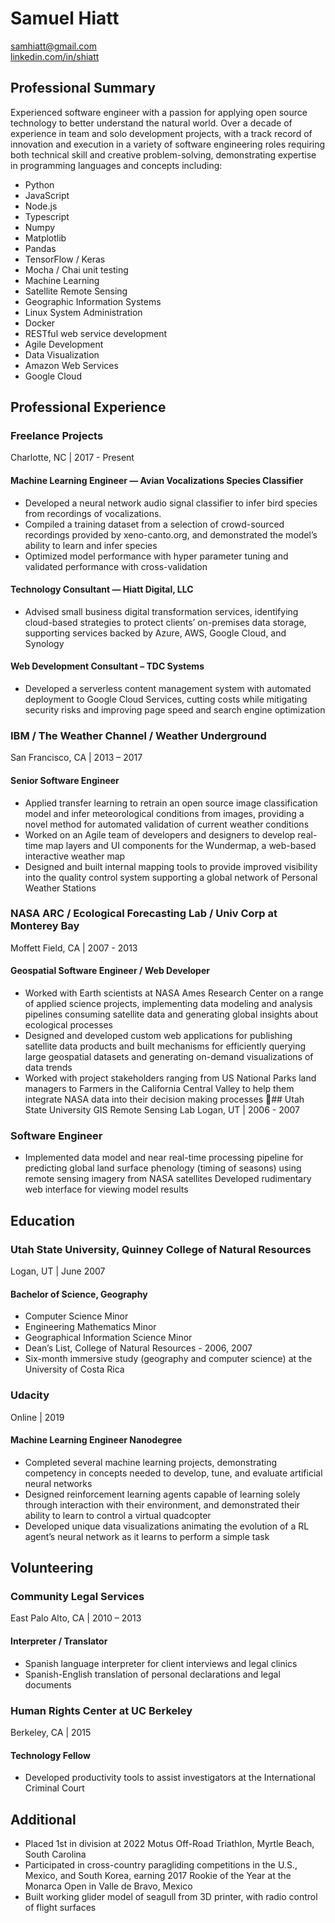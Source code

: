 # Samuel Hiatt
samhiatt@gmail.com  
[linkedin.com/in/shiatt](https://linkedin.com/in/shiatt)

## Professional Summary
Experienced software engineer with a passion for applying open source technology to better understand the natural world. Over a decade of experience in team and solo development projects, with a track record of innovation and execution in a variety of software engineering roles requiring both technical skill and creative problem-solving, demonstrating expertise in programming languages and concepts including:  

* Python
* JavaScript
* Node.js
* Typescript
* Numpy
* Matplotlib
* Pandas
* TensorFlow / Keras
* Mocha / Chai unit testing
* Machine Learning
* Satellite Remote Sensing
* Geographic Information Systems
* Linux System Administration
* Docker
* RESTful web service development
* Agile Development
* Data Visualization
* Amazon Web Services
* Google Cloud


## Professional Experience

### Freelance Projects
Charlotte, NC | 2017 - Present

#### Machine Learning Engineer — Avian Vocalizations Species Classifier
* Developed a neural network audio signal classifier to infer bird species from recordings of vocalizations. 
* Compiled a training dataset from a selection of crowd-sourced recordings provided by xeno-canto.org, and demonstrated the model’s ability to learn and infer species
* Optimized model performance with hyper parameter tuning and validated performance with cross-validation 

#### Technology Consultant — Hiatt Digital, LLC
* Advised small business digital transformation services, identifying cloud-based strategies to protect clients’ on-premises data storage, supporting services backed by Azure, AWS, Google Cloud, and Synology 

#### Web Development Consultant – TDC Systems
* Developed a serverless content management system with automated deployment to Google Cloud Services, cutting costs while mitigating security risks and improving page speed and search engine optimization

### IBM / The Weather Channel / Weather Underground
San Francisco, CA	 | 2013 – 2017
#### Senior Software Engineer
* Applied transfer learning to retrain an open source image classification model and infer meteorological conditions from images, providing a novel method for automated validation of current weather conditions
* Worked on an Agile team of developers and designers to develop real-time map layers and UI components for the Wundermap, a web-based interactive weather map
* Designed and built internal mapping tools to provide improved visibility into the quality control system supporting a global network of Personal Weather Stations

### NASA ARC / Ecological Forecasting Lab / Univ Corp at Monterey Bay
Moffett Field, CA | 2007 - 2013
#### Geospatial Software Engineer / Web Developer
* Worked with Earth scientists at NASA Ames Research Center on a range of applied science projects, implementing data modeling and analysis pipelines consuming satellite data and generating global insights about ecological processes 
* Designed and developed custom web applications for publishing satellite data products and built mechanisms for efficiently querying large geospatial datasets and generating on-demand visualizations of data trends
* Worked with project stakeholders ranging from US National Parks land managers to Farmers in the California Central Valley to help them integrate NASA data into their decision making processes
## Utah State University GIS Remote Sensing Lab
Logan, UT | 2006 - 2007
### Software Engineer 
* Implemented data model and near real-time processing pipeline for predicting global land surface phenology (timing of seasons) using remote sensing imagery from NASA satellites
Developed rudimentary web interface for viewing model results


## Education

### Utah State University, Quinney College of Natural Resources
Logan, UT | June 2007
#### Bachelor of Science, Geography

* Computer Science Minor 
* Engineering Mathematics Minor
* Geographical Information Science Minor
* Dean’s List, College of Natural Resources - 2006, 2007
* Six-month immersive study (geography and computer science) at the University of Costa Rica

### Udacity
Online | 2019  
#### Machine Learning Engineer Nanodegree

* Completed several machine learning projects, demonstrating competency in concepts needed to develop, tune, and evaluate artificial neural networks
* Designed reinforcement learning agents capable of learning solely through interaction with their environment, and demonstrated their ability to learn to control a virtual quadcopter 
* Developed unique data visualizations animating the evolution of a RL agent’s neural network as it learns to perform a simple task


## Volunteering 

### Community Legal Services
East Palo Alto, CA | 2010 – 2013
#### Interpreter / Translator

* Spanish language interpreter for client interviews and legal clinics
* Spanish-English translation of personal declarations and legal documents

### Human Rights Center at UC Berkeley
Berkeley, CA | 2015
#### Technology Fellow

* Developed productivity tools to assist investigators at the International Criminal Court
	

## Additional

* Placed 1st in division at 2022 Motus Off-Road Triathlon, Myrtle Beach, South Carolina
* Participated in cross-country paragliding competitions in the U.S., Mexico, and South Korea, earning 2017 Rookie of the Year at the Monarca Open in Valle de Bravo, Mexico
* Built working glider model of seagull from 3D printer, with radio control of flight surfaces